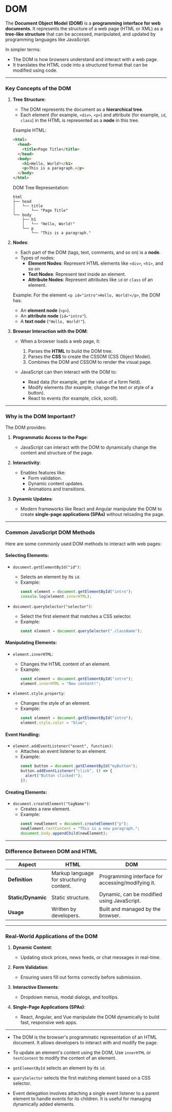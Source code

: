 # DOM

The **Document Object Model (DOM)** is a **programming interface for web documents**. It represents the structure of a web page (HTML or XML) as a **tree-like structure** that can be accessed, manipulated, and updated by programming languages like JavaScript.

In simpler terms:
- The DOM is how browsers understand and interact with a web page.
- It translates the HTML code into a structured format that can be modified using code.

---

### **Key Concepts of the DOM**

1. **Tree Structure**:
    - The DOM represents the document as a **hierarchical tree**.
    - Each element (for example, `<div>`, `<p>`) and attribute (for example, `id`, `class`) in the HTML is represented as a **node** in this tree.

   Example HTML:
   ```html
   <html>
     <head>
       <title>Page Title</title>
     </head>
     <body>
       <h1>Hello, World!</h1>
       <p>This is a paragraph.</p>
     </body>
   </html>
   ```

   DOM Tree Representation:
   ```
   html
   ├── head
   │   └── title
   │       └── "Page Title"
   └── body
       ├── h1
       │   └── "Hello, World!"
       └── p
           └── "This is a paragraph."
   ```

2. **Nodes**:
    - Each part of the DOM (tags, text, comments, and so on) is a **node**.
    - Types of nodes:
        - **Element Nodes**: Represent HTML elements like `<div>`, `<h1>`, and so on
        - **Text Nodes**: Represent text inside an element.
        - **Attribute Nodes**: Represent attributes like `id` or `class` of an element.

   Example:
   For the element `<p id="intro">Hello, World!</p>`, the DOM has:
    - An **element node** (`<p>`).
    - An **attribute node** (`id="intro"`).
    - A **text node** (`"Hello, World!"`).

3. **Browser Interaction with the DOM**:
    - When a browser loads a web page, it:
        1. Parses the **HTML** to build the DOM tree.
        2. Parses the **CSS** to create the CSSOM (CSS Object Model).
        3. Combines the DOM and CSSOM to render the visual page.

    - JavaScript can then interact with the DOM to:
        - Read data (for example, get the value of a form field).
        - Modify elements (for example, change the text or style of a button).
        - React to events (for example, click, scroll).

---

### **Why is the DOM Important?**
The DOM provides:
1. **Programmatic Access to the Page**:
    - JavaScript can interact with the DOM to dynamically change the content and structure of the page.

2. **Interactivity**:
    - Enables features like:
        - Form validation.
        - Dynamic content updates.
        - Animations and transitions.

3. **Dynamic Updates**:
    - Modern frameworks like React and Angular manipulate the DOM to create **single-page applications (SPAs)** without reloading the page.

---

### **Common JavaScript DOM Methods**
Here are some commonly used DOM methods to interact with web pages:

#### **Selecting Elements**:
- `document.getElementById("id")`:
    - Selects an element by its `id`.
    - Example:
      ```javascript
      const element = document.getElementById("intro");
      console.log(element.innerHTML);
      ```

- `document.querySelector("selector")`:
    - Select the first element that matches a CSS selector.
    - Example:
      ```javascript
      const element = document.querySelector(".className");
      ```

#### **Manipulating Elements**:
- `element.innerHTML`:
    - Changes the HTML content of an element.
    - Example:
      ```javascript
      const element = document.getElementById("intro");
      element.innerHTML = "New content!";
      ```

- `element.style.property`:
    - Changes the style of an element.
    - Example:
      ```javascript
      const element = document.getElementById("intro");
      element.style.color = "blue";
      ```

#### **Event Handling**:
- `element.addEventListener("event", function)`:
    - Attaches an event listener to an element.
    - Example:
      ```javascript
      const button = document.getElementById("myButton");
      button.addEventListener("click", () => {
        alert("Button clicked!");
      });
      ```

#### **Creating Elements**:
- `document.createElement("tagName")`:
    - Creates a new element.
    - Example:
      ```javascript
      const newElement = document.createElement("p");
      newElement.textContent = "This is a new paragraph.";
      document.body.appendChild(newElement);
      ```

---

### **Difference Between DOM and HTML**
| **Aspect**         | **HTML**                                 | **DOM**                                           |
|--------------------|------------------------------------------|---------------------------------------------------|
| **Definition**     | Markup language for structuring content. | Programming interface for accessing/modifying it. |
| **Static/Dynamic** | Static structure.                        | Dynamic, can be modified using JavaScript.        |
| **Usage**          | Written by developers.                   | Built and managed by the browser.                 |

---

### **Real-World Applications of the DOM**
1. **Dynamic Content**:
    - Updating stock prices, news feeds, or chat messages in real-time.

2. **Form Validation**:
    - Ensuring users fill out forms correctly before submission.

3. **Interactive Elements**:
    - Dropdown menus, modal dialogs, and tooltips.

4. **Single-Page Applications (SPAs)**:
    - React, Angular, and Vue manipulate the DOM dynamically to build fast, responsive web apps.

---

- The DOM is the browser's programmatic representation of an HTML document. It allows developers to interact with and modify the page.

- To update an element's content using the DOM, Use `innerHTML` or `textContent` to modify the content of an element.

- `getElementById` selects an element by its `id`.
- `querySelector` selects the first matching element based on a CSS selector.

- Event delegation involves attaching a single event listener to a parent element to handle events for its children. It is useful for managing dynamically added elements.
